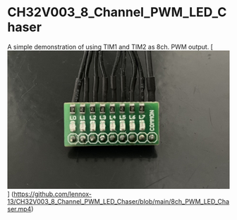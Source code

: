 # CH32V003_8_Channel_PWM_LED_Chaser
A simple demonstration of using TIM1 and TIM2 as 8ch. PWM output.
[![Watch the video](https://github.com/lennox-13/CH32V003_8_Channel_PWM_LED_Chaser/blob/main/thumbnail.jpg)]
(https://github.com/lennox-13/CH32V003_8_Channel_PWM_LED_Chaser/blob/main/8ch_PWM_LED_Chaser.mp4)
